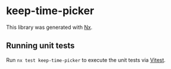 # keep-time-picker

This library was generated with [Nx](https://nx.dev).

## Running unit tests

Run `nx test keep-time-picker` to execute the unit tests via [Vitest](https://vitest.dev/).
